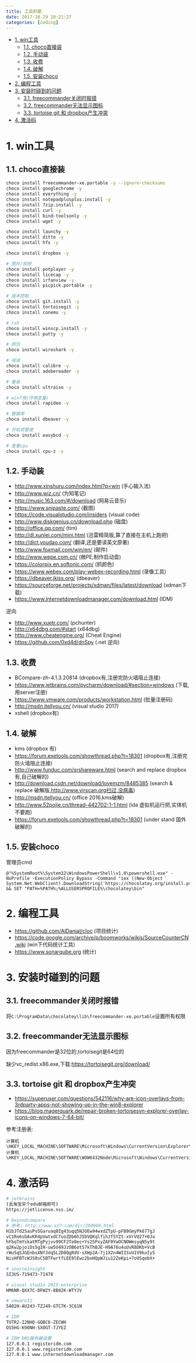 ```yaml
---
title: 工具积累
date: 2017-10-29 10:21:27
categories: [coding]
---
```


<!-- TOC -->

- [1. win工具](#1-win工具)
    - [1.1. choco直接装](#11-choco直接装)
    - [1.2. 手动装](#12-手动装)
    - [1.3. 收费](#13-收费)
    - [1.4. 破解](#14-破解)
    - [1.5. 安装choco](#15-安装choco)
- [2. 编程工具](#2-编程工具)
- [3. 安装时碰到的问题](#3-安装时碰到的问题)
    - [3.1. freecommander关闭时报错](#31-freecommander关闭时报错)
    - [3.2. freecommander无法显示图标](#32-freecommander无法显示图标)
    - [3.3. tortoise git 和 dropbox产生冲突](#33-tortoise-git-和-dropbox产生冲突)
- [4. 激活码](#4-激活码)

<!-- /TOC -->


<a id="markdown-1-win工具" name="1-win工具"></a>
# 1. win工具

<a id="markdown-11-choco直接装" name="11-choco直接装"></a>
## 1.1. choco直接装
```bash
choco install freecommander-xe.portable -y --ignore-checksums
choco install googlechrome -y
choco install everything -y
choco install notepadplusplus.install -y
choco install 7zip.install -y
choco install curl -y
choco install bind-toolsonly -y
choco install wget -y

choco install launchy -y
choco install ditto -y
choco install hfs -y

choco install dropbox -y

# 图片/视频
choco install potplayer -y
choco install licecap -y
choco install irfanview -y
choco install picpick.portable -y

# 版本控制
choco install git.install -y
choco install tortoisegit -y
choco install conemu -y

# ssh
choco install winscp.install -y
choco install putty -y

# 抓包
choco install wireshark -y

# 阅读
choco install calibre -y
choco install adobereader -y

# 重装
choco install ultraiso -y

# win7用(环境变量)
choco install rapidee -y

# 数据库
choco install dbeaver -y

# 开机项管理
choco install easybcd -y

# 查看cpu
choco install cpu-z -y

```

<a id="markdown-12-手动装" name="12-手动装"></a>
## 1.2. 手动装


* http://www.xinshuru.com/index.html?p=win (手心输入法)
* http://www.wiz.cn/ (为知笔记)
* http://music.163.com/#/download (网易云音乐)
* https://www.snipaste.com/ (截图)
* https://code.visualstudio.com/insiders (visual code)
* http://www.diskgenius.cn/download.php (磁盘)
* http://office.qq.com/ (tim)
* http://dl.xunlei.com/mini.html (迅雷精简版,算了直接在主机上跑把)
* http://dict.youdao.com/ (翻译,还是要读英文原著)
* http://www.foxmail.com/win/en/ (邮件)
* http://www.wepe.com.cn/ (微PE,制作启动盘)
* https://colorpix.en.softonic.com/ (抓颜色)
* https://www.webex.com/play-webex-recording.html (录像工具)
* https://dbeaver.jkiss.org/ (dbeaver)
* https://sourceforge.net/projects/xdman/files/latest/download (xdman下载)
* https://www.internetdownloadmanager.com/download.html (IDM)

逆向

* http://www.xuetr.com/ (pchunter)
* http://x64dbg.com/#start (x64dbg)
* http://www.cheatengine.org/ (Cheat Engine)
* https://github.com/0xd4d/dnSpy (.net 逆向)

<a id="markdown-13-收费" name="13-收费"></a>
## 1.3. 收费

* BCompare-zh-4.1.3.20814 (dropbox有,注册完防火墙阻止连接)
* https://www.jetbrains.com/pycharm/download/#section=windows (下载,用server注册)
* https://www.vmware.com/products/workstation.html (批量注册码)
* http://msdn.itellyou.cn/ (visual studio 2017)
* xshell (dropbox有)

<a id="markdown-14-破解" name="14-破解"></a>
## 1.4. 破解

* kms (dropbox 有)
* https://forum.exetools.com/showthread.php?t=18301 (dropbox有,注册完防火墙阻止连接)
* http://www.funduc.com/srshareware.html  (search and replace dropbox有,自己破解的)
* http://download.csdn.net/download/lovemzm/8485385 (search & replace 破解版,http://www.virscan.org扫过,没病毒)
* http://msdn.itellyou.cn/ (office 2016,kms破解)
* http://www.52pojie.cn/thread-442702-1-1.html (ida 虚拟机运行把,实体机不要跑)
* https://forum.exetools.com/showthread.php?t=18301 (under stand 国外破解的)



<a id="markdown-15-安装choco" name="15-安装choco"></a>
## 1.5. 安装choco
管理员cmd
```
@"%SystemRoot%\System32\WindowsPowerShell\v1.0\powershell.exe" -NoProfile -ExecutionPolicy Bypass -Command "iex ((New-Object System.Net.WebClient).DownloadString('https://chocolatey.org/install.ps1'))" && SET "PATH=%PATH%;%ALLUSERSPROFILE%\chocolatey\bin"
```

<a id="markdown-2-编程工具" name="2-编程工具"></a>
# 2. 编程工具
* https://github.com/AlDanial/cloc (项目统计)
* https://code.google.com/archive/p/boomworks/wikis/SourceCounterCN.wiki (win下代码统计工具)
* https://www.sonarqube.org (统计)

<a id="markdown-3-安装时碰到的问题" name="3-安装时碰到的问题"></a>
# 3. 安装时碰到的问题

<a id="markdown-31-freecommander关闭时报错" name="31-freecommander关闭时报错"></a>
## 3.1. freecommander关闭时报错
将`C:\ProgramData\chocolatey\lib\freecommander-xe.portable`设置所有权限


<a id="markdown-32-freecommander无法显示图标" name="32-freecommander无法显示图标"></a>
## 3.2. freecommander无法显示图标

因为freecommander是32位的,tortoisegit是64位的

缺少vc_redist.x86.exe,下载:https://tortoisegit.org/download/

<a id="markdown-33-tortoise-git-和-dropbox产生冲突" name="33-tortoise-git-和-dropbox产生冲突"></a>
## 3.3. tortoise git 和 dropbox产生冲突
* https://superuser.com/questions/542116/why-are-icon-overlays-from-3rdparty-apps-not-showing-up-in-the-win8-explorer
* https://blog.magerquark.de/repair-broken-tortoisesvn-explorer-overlay-icons-on-windows-7-64-bit/

参考注册表:
```
计算机\HKEY_LOCAL_MACHINE\SOFTWARE\Microsoft\Windows\CurrentVersion\Explorer\ShellIconOverlayIdentifiers
计算机\HKEY_LOCAL_MACHINE\SOFTWARE\WOW6432Node\Microsoft\Windows\CurrentVersion\Explorer\ShellIconOverlayIdentifiers
```

<a id="markdown-4-激活码" name="4-激活码"></a>
# 4. 激活码
```bash
# jetbrains
(去淘宝买个edu邮箱即可) 
https://jetlicense.nss.im/

# beyondcompare
# 参考: http://www.xz7.com/dir/280960.html
H1bJTd2SauPv5Garuaq0Ig43uqq5NJOEw94wxdZTpU-pFB9GmyPk677gJ
vC1Ro6sbAvKR4pVwtxdCfuoZDb6hJ5bVQKqlfihJfSYZt-xVrVU27+0Ja
hFbqTmYskatMTgPyjvv99CF2Te8ec+Ys2SPxyZAF0YwOCNOWmsyqN5y9t
q2Kw2pjoiDs5gIH-uw5U49JzOB6otS7kThBJE-H9A76u4uUvR8DKb+VcB
rWu5qSJGEnbsXNfJdq5L2D8QgRdV-sXHp2A-7j1X2n4WIISvU1V9koIyS
NisHFBTcWJS0sC5BTFwrtfLEE9lEwz2bxHQpWJiu12ZeKpi+7oUSqebX+

# sourceinsight
SI3US-719473-71478

# visual studio 2015-enterprise
HM6NR-QXX7C-DFW2Y-8B82K-WTYJV

# vmware12
5A02H-AU243-TZJ49-GTC7K-3C61N

# IDM
TUTR2-I2NHO-GQBC6-ZECWH 
OS5HG-K90NH-SXOGT-7JYEZ 

# IDM DNS服务器设置
127.0.0.1 registeridm.com 
127.0.0.1 www.registeridm.com 
127.0.0.1 www.internetdownloadmanager.com 
```
